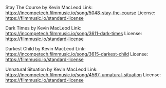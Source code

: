 Stay The Course by Kevin MacLeod
Link: https://incompetech.filmmusic.io/song/5048-stay-the-course
License: https://filmmusic.io/standard-license

Dark Times by Kevin MacLeod
Link: https://incompetech.filmmusic.io/song/3611-dark-times
License: https://filmmusic.io/standard-license

Darkest Child by Kevin MacLeod
Link: https://incompetech.filmmusic.io/song/3615-darkest-child
License: https://filmmusic.io/standard-license

Unnatural Situation by Kevin MacLeod
Link: https://incompetech.filmmusic.io/song/4567-unnatural-situation
License: https://filmmusic.io/standard-license
